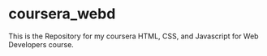 # coursera_webd
This is the Repository for my coursera HTML, CSS, and Javascript for Web Developers course. 
